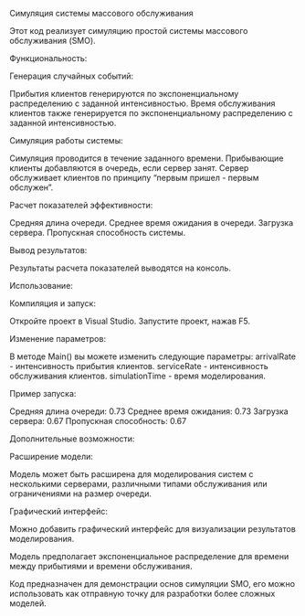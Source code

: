 Симуляция системы массового обслуживания

Этот код реализует симуляцию простой системы массового обслуживания (SMO).

Функциональность:

Генерация случайных событий:

Прибытия клиентов генерируются по экспоненциальному распределению с заданной интенсивностью.
Время обслуживания клиентов также генерируется по экспоненциальному распределению с заданной интенсивностью.

Симуляция работы системы:

Симуляция проводится в течение заданного времени.
Прибывающие клиенты добавляются в очередь, если сервер занят.
Сервер обслуживает клиентов по принципу “первым пришел - первым обслужен”.

Расчет показателей эффективности:

Средняя длина очереди.
Среднее время ожидания в очереди.
Загрузка сервера.
Пропускная способность системы.

Вывод результатов:

Результаты расчета показателей выводятся на консоль.

Использование:

Компиляция и запуск:

Откройте проект в Visual Studio.
Запустите проект, нажав F5.

Изменение параметров:

В методе Main() вы можете изменить следующие параметры:
arrivalRate - интенсивность прибытия клиентов.
serviceRate - интенсивность обслуживания клиентов.
simulationTime - время моделирования.

Пример запуска:

Средняя длина очереди: 0.73
Среднее время ожидания: 0.73
Загрузка сервера: 0.67
Пропускная способность: 0.67

Дополнительные возможности:

Расширение модели:

Модель может быть расширена для моделирования систем с несколькими серверами, различными типами обслуживания или ограничениями на размер очереди.

Графический интерфейс:

Можно добавить графический интерфейс для визуализации результатов моделирования.

Модель предполагает экспоненциальное распределение для времени между прибытиями и времени обслуживания.

Код предназначен для демонстрации основ симуляции SMO, его можно использовать как отправную точку для разработки более сложных моделей.
